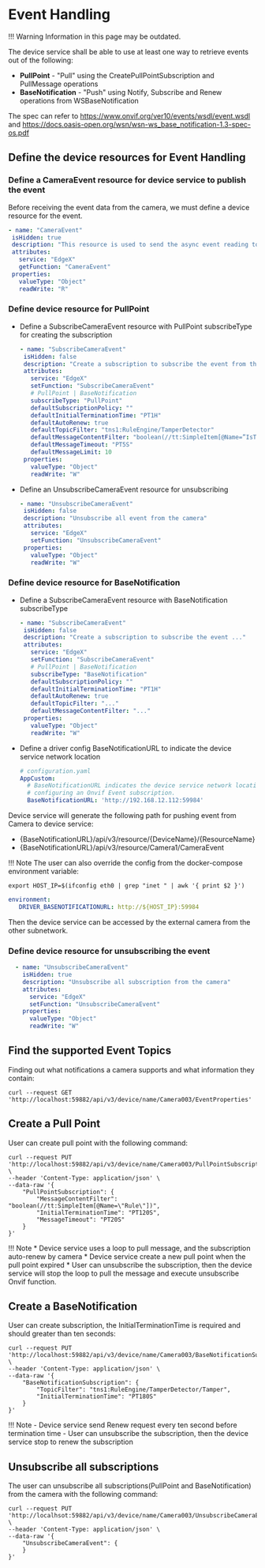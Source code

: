 # Event Handling

!!! Warning
      Information in this page may be outdated.

The device service shall be able to use at least one way to retrieve events out of the following:
* **PullPoint** - "Pull" using the CreatePullPointSubscription and PullMessage operations
* **BaseNotification** - "Push" using Notify, Subscribe and Renew operations from WSBaseNotification

The spec can refer to https://www.onvif.org/ver10/events/wsdl/event.wsdl and https://docs.oasis-open.org/wsn/wsn-ws_base_notification-1.3-spec-os.pdf


## Define the device resources for Event Handling

### Define a CameraEvent resource for device service to publish the event
Before receiving the event data from the camera, we must define a device resource for the event.
```yaml
- name: "CameraEvent"
 isHidden: true
 description: "This resource is used to send the async event reading to north bound"
 attributes:
   service: "EdgeX"
   getFunction: "CameraEvent"
 properties:
   valueType: "Object"
   readWrite: "R"
```

### Define device resource for PullPoint

* Define a SubscribeCameraEvent resource with PullPoint subscribeType for creating the subscription
    ```yaml
    - name: "SubscribeCameraEvent"
     isHidden: false
     description: "Create a subscription to subscribe the event from the camera"
     attributes:
       service: "EdgeX"
       setFunction: "SubscribeCameraEvent"
       # PullPoint | BaseNotification
       subscribeType: "PullPoint"
       defaultSubscriptionPolicy: ""
       defaultInitialTerminationTime: "PT1H"
       defaultAutoRenew: true
       defaultTopicFilter: "tns1:RuleEngine/TamperDetector"
       defaultMessageContentFilter: "boolean(//tt:SimpleItem[@Name=”IsTamper”])"
       defaultMessageTimeout: "PT5S"
       defaultMessageLimit: 10
     properties:
       valueType: "Object"
       readWrite: "W"
    ```

* Define an UnsubscribeCameraEvent resource for unsubscribing
    ```yaml
    - name: "UnsubscribeCameraEvent"
     isHidden: false
     description: "Unsubscribe all event from the camera"
     attributes:
       service: "EdgeX"
       setFunction: "UnsubscribeCameraEvent"
     properties:
       valueType: "Object"
       readWrite: "W"
    ```

### Define device resource for BaseNotification

* Define a SubscribeCameraEvent resource with BaseNotification subscribeType
    ```yaml
    - name: "SubscribeCameraEvent"
     isHidden: false
     description: "Create a subscription to subscribe the event ..."
     attributes:
       service: "EdgeX"
       setFunction: "SubscribeCameraEvent"
       # PullPoint | BaseNotification
       subscribeType: "BaseNotification"
       defaultSubscriptionPolicy: ""
       defaultInitialTerminationTime: "PT1H"
       defaultAutoRenew: true
       defaultTopicFilter: "..."
       defaultMessageContentFilter: "..."
     properties:
       valueType: "Object"
       readWrite: "W"
    ```

* Define a driver config BaseNotificationURL to indicate the device service network location
    ```yaml
    # configuration.yaml
    AppCustom:
      # BaseNotificationURL indicates the device service network location (which should be accessible from onvif devices on the network), when
      # configuring an Onvif Event subscription.
      BaseNotificationURL: 'http://192.168.12.112:59984'
    ```

Device service will generate the following path for pushing event from Camera to device service:
- {BaseNotificationURL}/api/v3/resource/{DeviceName}/{ResourceName}
- {BaseNotificationURL}/api/v3/resource/Camera1/CameraEvent

!!! Note 
    The user can also override the config from the docker-compose environment variable:
```shell
export HOST_IP=$(ifconfig eth0 | grep "inet " | awk '{ print $2 }')
```
```yaml
environment:
   DRIVER_BASENOTIFICATIONURL: http://${HOST_IP}:59984
```
Then the device service can be accessed by the external camera from the other subnetwork.

### Define device resource for unsubscribing the event
```yaml
  - name: "UnsubscribeCameraEvent"
    isHidden: true
    description: "Unsubscribe all subscription from the camera"
    attributes:
      service: "EdgeX"
      setFunction: "UnsubscribeCameraEvent"
    properties:
      valueType: "Object"
      readWrite: "W"
```

## Find the supported Event Topics
Finding out what notifications a camera supports and what information they contain:

```shell
curl --request GET 'http://localhost:59882/api/v3/device/name/Camera003/EventProperties'
```

## Create a Pull Point
User can create pull point with the following command:
```shell
curl --request PUT 'http://localhost:59882/api/v3/device/name/Camera003/PullPointSubscription' \
--header 'Content-Type: application/json' \
--data-raw '{
    "PullPointSubscription": {
        "MessageContentFilter": "boolean(//tt:SimpleItem[@Name=\"Rule\"])",
        "InitialTerminationTime": "PT120S",
        "MessageTimeout": "PT20S"
    }
}'
```

!!! Note
    * Device service uses a loop to pull message, and the subscription auto-renew by camera
    * Device service create a new pull point when the pull point expired
    * User can unsubscribe the subscription, then the device service will stop the loop to pull the message and execute unsubscribe Onvif function.

## Create a BaseNotification
User can create subscription, the InitialTerminationTime is required and should greater than ten seconds:
```shell
curl --request PUT 'http://localhost:59882/api/v3/device/name/Camera003/BaseNotificationSubscription' \
--header 'Content-Type: application/json' \
--data-raw '{
    "BaseNotificationSubscription": {
        "TopicFilter": "tns1:RuleEngine/TamperDetector/Tamper",
        "InitialTerminationTime": "PT180S"
    }
}'
```

!!! Note
    - Device service send Renew request every ten second before termination time
    - User can unsubscribe the subscription, then the device service stop to renew the subscription 

## Unsubscribe all subscriptions
The user can unsubscribe all subscriptions(PullPoint and BaseNotification) from the camera with the following command:
```shell
curl --request PUT 'http://localhsot:59882/api/v3/device/name/Camera003/UnsubscribeCameraEvent' \
--header 'Content-Type: application/json' \
--data-raw '{
    "UnsubscribeCameraEvent": {
    }
}'
```
